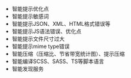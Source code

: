 * 智能提示优化点
* 智能提示敏感词
* 智能提示JSON、XML、HTML格式错误等
* 智能提示JS语法错误、优化点
* 智能提示文件尺寸过大
* 智能提示mime type错误
* 智能压缩（压缩比、节省带宽统计图）、提示压缩
* 智能编译SCSS、SASS、TS等脚本语言
* 智能发现服务
